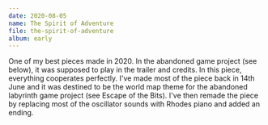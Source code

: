 ```yaml
---
date: 2020-08-05
name: The Spirit of Adventure
file: the-spirit-of-adventure
album: early
---
```


One of my best pieces made in 2020. In the abandoned game project (see below), it was supposed to play in the trailer and credits. In this piece, everything cooperates perfectly. I've made most of the piece back in 14th June and it was destined to be the world map theme for the abandoned labyrinth game project (see Escape of the Bits). I've then remade the piece by replacing most of the oscillator sounds with Rhodes piano and added an ending. 

